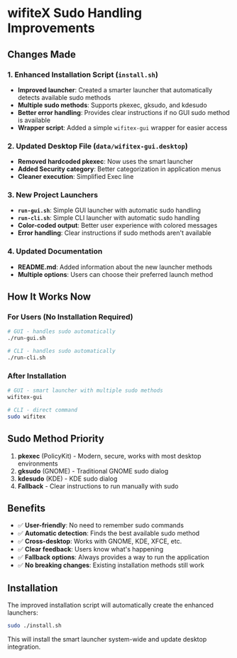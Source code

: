 # wifiteX Sudo Handling Improvements

## Changes Made

### 1. Enhanced Installation Script (`install.sh`)
- **Improved launcher**: Created a smarter launcher that automatically detects available sudo methods
- **Multiple sudo methods**: Supports pkexec, gksudo, and kdesudo
- **Better error handling**: Provides clear instructions if no GUI sudo method is available
- **Wrapper script**: Added a simple `wifitex-gui` wrapper for easier access

### 2. Updated Desktop File (`data/wifitex-gui.desktop`)
- **Removed hardcoded pkexec**: Now uses the smart launcher
- **Added Security category**: Better categorization in application menus
- **Cleaner execution**: Simplified Exec line

### 3. New Project Launchers
- **`run-gui.sh`**: Simple GUI launcher with automatic sudo handling
- **`run-cli.sh`**: Simple CLI launcher with automatic sudo handling
- **Color-coded output**: Better user experience with colored messages
- **Error handling**: Clear instructions if sudo methods aren't available

### 4. Updated Documentation
- **README.md**: Added information about the new launcher methods
- **Multiple options**: Users can choose their preferred launch method

## How It Works Now

### For Users (No Installation Required)
```bash
# GUI - handles sudo automatically
./run-gui.sh

# CLI - handles sudo automatically  
./run-cli.sh
```

### After Installation
```bash
# GUI - smart launcher with multiple sudo methods
wifitex-gui

# CLI - direct command
sudo wifitex
```

## Sudo Method Priority
1. **pkexec** (PolicyKit) - Modern, secure, works with most desktop environments
2. **gksudo** (GNOME) - Traditional GNOME sudo dialog
3. **kdesudo** (KDE) - KDE sudo dialog
4. **Fallback** - Clear instructions to run manually with sudo

## Benefits
- ✅ **User-friendly**: No need to remember sudo commands
- ✅ **Automatic detection**: Finds the best available sudo method
- ✅ **Cross-desktop**: Works with GNOME, KDE, XFCE, etc.
- ✅ **Clear feedback**: Users know what's happening
- ✅ **Fallback options**: Always provides a way to run the application
- ✅ **No breaking changes**: Existing installation methods still work

## Installation
The improved installation script will automatically create the enhanced launchers:
```bash
sudo ./install.sh
```

This will install the smart launcher system-wide and update desktop integration.

